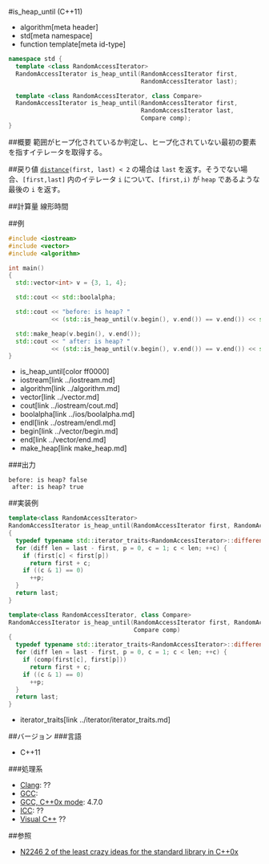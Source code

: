 #is_heap_until (C++11)
* algorithm[meta header]
* std[meta namespace]
* function template[meta id-type]

```cpp
namespace std {
  template <class RandomAccessIterator>
  RandomAccessIterator is_heap_until(RandomAccessIterator first,
                                     RandomAccessIterator last);

  template <class RandomAccessIterator, class Compare>
  RandomAccessIterator is_heap_until(RandomAccessIterator first,
                                     RandomAccessIterator last,
                                     Compare comp);
}
```

##概要
範囲がヒープ化されているか判定し、ヒープ化されていない最初の要素を指すイテレータを取得する。


##戻り値
[`distance`](/reference/iterator/distance.md)`(first, last) < 2` の場合は `last` を返す。そうでない場合、`[first,last]` 内のイテレータ `i` について、`[first,i)` が `heap` であるような最後の `i` を返す。


##計算量
線形時間


##例
```cpp
#include <iostream>
#include <vector>
#include <algorithm>

int main()
{
  std::vector<int> v = {3, 1, 4};

  std::cout << std::boolalpha;

  std::cout << "before: is heap? "
            << (std::is_heap_until(v.begin(), v.end()) == v.end()) << std::endl;

  std::make_heap(v.begin(), v.end());
  std::cout << " after: is heap? "
            << (std::is_heap_until(v.begin(), v.end()) == v.end()) << std::endl;
}
```
* is_heap_until[color ff0000]
* iostream[link ../iostream.md]
* algorithm[link ../algorithm.md]
* vector[link ../vector.md]
* cout[link ../iostream/cout.md]
* boolalpha[link ../ios/boolalpha.md]
* endl[link ../ostream/endl.md]
* begin[link ../vector/begin.md]
* end[link ../vector/end.md]
* make_heap[link make_heap.md]

###出力
```
before: is heap? false
 after: is heap? true
```


##実装例
```cpp
template<class RandomAccessIterator>
RandomAccessIterator is_heap_until(RandomAccessIterator first, RandomAccessIterator last)
{
  typedef typename std::iterator_traits<RandomAccessIterator>::difference_type diff;
  for (diff len = last - first, p = 0, c = 1; c < len; ++c) {
    if (first[c] < first[p])
      return first + c;
    if ((c & 1) == 0)
      ++p;
  }
  return last;
}

template<class RandomAccessIterator, class Compare>
RandomAccessIterator is_heap_until(RandomAccessIterator first, RandomAccessIterator last,
                                   Compare comp)
{
  typedef typename std::iterator_traits<RandomAccessIterator>::difference_type diff;
  for (diff len = last - first, p = 0, c = 1; c < len; ++c) {
    if (comp(first[c], first[p]))
      return first + c;
    if ((c & 1) == 0)
      ++p;
  }
  return last;
}

```
* iterator_traits[link ../iterator/iterator_traits.md]


##バージョン
###言語
- C++11

###処理系
- [Clang](/implementation.md#clang): ??
- [GCC](/implementation.md#gcc): 
- [GCC, C++0x mode](/implementation.md#gcc): 4.7.0
- [ICC](/implementation.md#icc): ??
- [Visual C++](/implementation.md#visual_cpp) ??


##参照
- [N2246 2 of the least crazy ideas for the standard library in C++0x](http://www.open-std.org/jtc1/sc22/wg21/docs/papers/2007/n2246.html)

